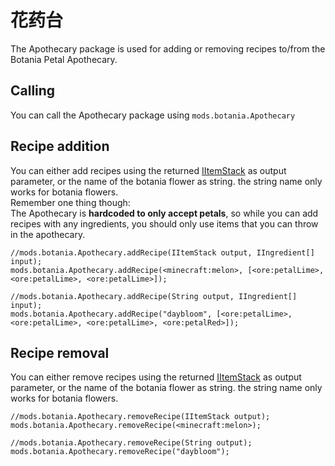 # 花药台

The Apothecary package is used for adding or removing recipes to/from the Botania Petal Apothecary.

## Calling
You can call the Apothecary package using `mods.botania.Apothecary`

## Recipe addition

You can either add recipes using the returned [IItemStack](/Vanilla/Items/IItemStack/) as output parameter, or the name of the botania flower as string. the string name only works for botania flowers.  
Remember one thing though:  
The Apothecary is **hardcoded to only accept petals**, so while you can add recipes with any ingredients, you should only use items that you can throw in the apothecary.

```
//mods.botania.Apothecary.addRecipe(IItemStack output, IIngredient[] input);
mods.botania.Apothecary.addRecipe(<minecraft:melon>, [<ore:petalLime>, <ore:petalLime>, <ore:petalLime>]);

//mods.botania.Apothecary.addRecipe(String output, IIngredient[] input);
mods.botania.Apothecary.addRecipe("daybloom", [<ore:petalLime>, <ore:petalLime>, <ore:petalLime>, <ore:petalRed>]);
```

## Recipe removal

You can either remove recipes using the returned [IItemStack](/Vanilla/Items/IItemStack/) as output parameter, or the name of the botania flower as string. the string name only works for botania flowers.

```
//mods.botania.Apothecary.removeRecipe(IItemStack output);
mods.botania.Apothecary.removeRecipe(<minecraft:melon>);

//mods.botania.Apothecary.removeRecipe(String output);
mods.botania.Apothecary.removeRecipe("daybloom");
```
